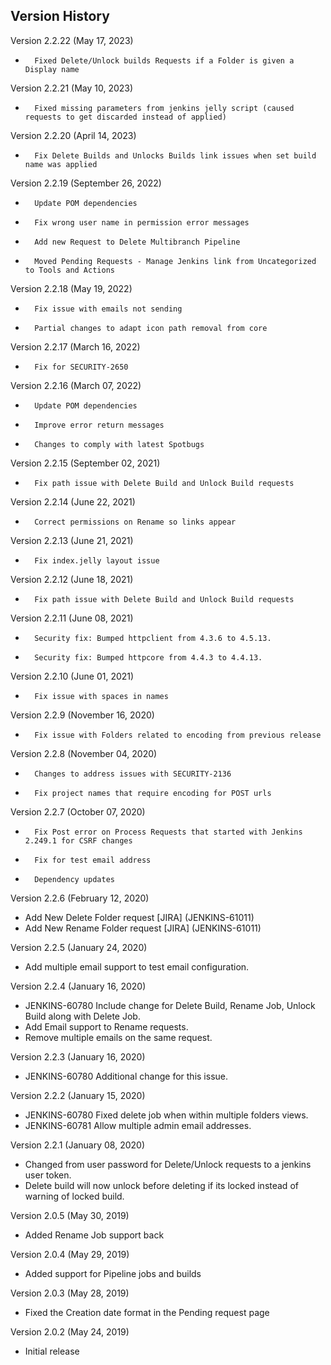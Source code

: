 
## Version History

Version 2.2.22 (May 17, 2023)

-       Fixed Delete/Unlock builds Requests if a Folder is given a Display name


Version 2.2.21 (May 10, 2023)

-		Fixed missing parameters from jenkins jelly script (caused requests to get discarded instead of applied) 


Version 2.2.20 (April 14, 2023)

-       Fix Delete Builds and Unlocks Builds link issues when set build name was applied


Version 2.2.19 (September 26, 2022)

-       Update POM dependencies
-       Fix wrong user name in permission error messages
-		Add new Request to Delete Multibranch Pipeline
-		Moved Pending Requests - Manage Jenkins link from Uncategorized to Tools and Actions


Version 2.2.18 (May 19, 2022)

-		Fix issue with emails not sending
-		Partial changes to adapt icon path removal from core       


Version 2.2.17 (March 16, 2022)

-       Fix for SECURITY-2650


Version 2.2.16 (March 07, 2022)

-       Update POM dependencies
-		Improve error return messages
-		Changes to comply with latest Spotbugs


Version 2.2.15 (September 02, 2021)

-       Fix path issue with Delete Build and Unlock Build requests


Version 2.2.14 (June 22, 2021)

-       Correct permissions on Rename so links appear


Version 2.2.13 (June 21, 2021)

-       Fix index.jelly layout issue


Version 2.2.12 (June 18, 2021)

-       Fix path issue with Delete Build and Unlock Build requests


Version 2.2.11 (June 08, 2021)

-       Security fix: Bumped httpclient from 4.3.6 to 4.5.13.
-       Security fix: Bumped httpcore from 4.4.3 to 4.4.13.


Version 2.2.10 (June 01, 2021)

-       Fix issue with spaces in names

Version 2.2.9 (November 16, 2020)

-       Fix issue with Folders related to encoding from previous release

Version 2.2.8 (November 04, 2020)

- 		Changes to address issues with SECURITY-2136
-		Fix project names that require encoding for POST urls

Version 2.2.7 (October 07, 2020)

-       Fix Post error on Process Requests that started with Jenkins 2.249.1 for CSRF changes
-       Fix for test email address
-       Dependency updates

Version 2.2.6 (February 12, 2020)

-	Add New Delete Folder request [JIRA] (JENKINS-61011)
-	Add New Rename Folder request [JIRA] (JENKINS-61011)

Version 2.2.5 (January 24, 2020)

-	Add multiple email support to test email configuration.

Version 2.2.4 (January 16, 2020)

-	JENKINS-60780 Include change for Delete Build, Rename Job, Unlock Build along with Delete Job.
-	Add Email support to Rename requests.
-	Remove multiple emails on the same request.

Version 2.2.3 (January 16, 2020)

-	JENKINS-60780 Additional change for this issue.

Version 2.2.2 (January 15, 2020)

-	JENKINS-60780 Fixed delete job when within multiple folders views.
-	JENKINS-60781 Allow multiple admin email addresses.

Version 2.2.1 (January 08, 2020)

-	Changed from user password for Delete/Unlock requests to a jenkins user token.
-	Delete build will now unlock before deleting if its locked instead of warning of locked build.

Version 2.0.5 (May 30, 2019)

-   Added Rename Job support back

Version 2.0.4 (May 29, 2019)

-   Added support for Pipeline jobs and builds

Version 2.0.3 (May 28, 2019)

-   Fixed the Creation date format in the Pending request page

Version 2.0.2 (May 24, 2019)

-   Initial release

